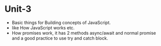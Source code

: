 # Unit-3
 - Basic things for Building concepts of JavaScript.
 - like How JavaScript works etc.
 - How promises work, it has 2 methods async/await and normal promise and a good practice to use try and catch block.
